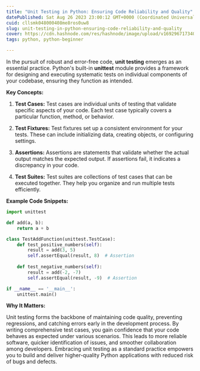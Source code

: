 ```yaml
---
title: "Unit Testing in Python: Ensuring Code Reliability and Quality"
datePublished: Sat Aug 26 2023 23:00:12 GMT+0000 (Coordinated Universal Time)
cuid: cllsmk048000408me8ros0uw8
slug: unit-testing-in-python-ensuring-code-reliability-and-quality
cover: https://cdn.hashnode.com/res/hashnode/image/upload/v1692967173404/62cefdc2-fb42-4ea7-afa1-d2da367b37be.jpeg
tags: python, python-beginner

---
```


In the pursuit of robust and error-free code, **unit testing** emerges as an essential practice. Python's built-in **unittest** module provides a framework for designing and executing systematic tests on individual components of your codebase, ensuring they function as intended.

**Key Concepts:**

1. **Test Cases:** Test cases are individual units of testing that validate specific aspects of your code. Each test case typically covers a particular function, method, or behavior.
    
2. **Test Fixtures:** Test fixtures set up a consistent environment for your tests. These can include initializing data, creating objects, or configuring settings.
    
3. **Assertions:** Assertions are statements that validate whether the actual output matches the expected output. If assertions fail, it indicates a discrepancy in your code.
    
4. **Test Suites:** Test suites are collections of test cases that can be executed together. They help you organize and run multiple tests efficiently.
    

**Example Code Snippets:**

```python
import unittest

def add(a, b):
    return a + b

class TestAddFunction(unittest.TestCase):
    def test_positive_numbers(self):
        result = add(3, 5)
        self.assertEqual(result, 8)  # Assertion
    
    def test_negative_numbers(self):
        result = add(-2, -7)
        self.assertEqual(result, -9)  # Assertion

if __name__ == '__main__':
    unittest.main()
```

**Why It Matters:**

Unit testing forms the backbone of maintaining code quality, preventing regressions, and catching errors early in the development process. By writing comprehensive test cases, you gain confidence that your code behaves as expected under various scenarios. This leads to more reliable software, quicker identification of issues, and smoother collaboration among developers. Embracing unit testing as a standard practice empowers you to build and deliver higher-quality Python applications with reduced risk of bugs and defects.